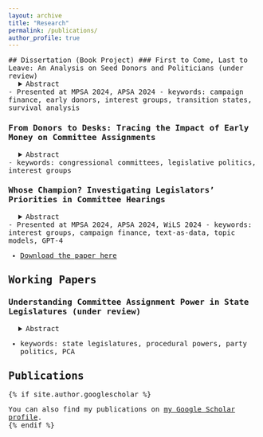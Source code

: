 ```yaml
---
layout: archive
title: "Research"
permalink: /publications/
author_profile: true
---
```

<span style="font-family: 'Lucida Console', monospace;">
## Dissertation (Book Project)
### First to Come, Last to Leave: An Analysis on Seed Donors and Politicians (under review)
  <div style="margin-left: 20px;">
<details>
  <summary> Abstract </summary>
  Are all politician and donor relations equal? I argue that the first supporters to politicians when their odds were lowest (i.e. their first open seat primaries) matter more to them than other donors. Likewise, since donors have supported the candidates at their least favorable electoral point, they have vetted the politician based on their commitment to the donor’s policy preferences and perceived competence (Bawn et al 2023), and will be more loyal to them as well. I test the strength of such relationships by tracking first donor donations to the politicians across multiple elections. Looking at PAC donations to the 102nd Congress to the 117th Congress cohorts, I find that first supporters donate to more terms across candidates’ political tenures than bandwagoning interests and are more reluctant to cut ties with them, opting to oscillate in support rather than abandoning them.
</details>
    </div>
- Presented at MPSA 2024, APSA 2024
- keywords: campaign finance, early donors, interest groups, transition states, survival analysis

### From Donors to Desks: Tracing the Impact of Early Money on Committee Assignments
 <div style="margin-left: 20px;">
<details>
  <summary> Abstract </summary>
  Do legislators seek committee assignments that grant access to policies favorable to donors? By tracking Members of Congress’ committee assignments over time, I analyze the likelihood of being assigned to committees tied to early donors, their chances of securing such assignments, and the time spent on these committees. The findings show that MCs actively pursue and succeed in obtaining assignments related to their seed donors.
</details>
    </div>
- keywords: congressional committees, legislative politics, interest groups

### Whose Champion? Investigating Legislators’ Priorities in Committee Hearings 
 <div style="margin-left: 20px;">
<details>
  <summary> Abstract </summary>
  Whose interests do legislators advocate for in lawmaking? The literature has extensively explored the incentives shaping legislators' behavior, with particular focus on the roles of donors and constituents. This study specifically examines the influence of early donors ("seed interests") on legislators' actions during committee hearings. By analyzing transcripts from committee hearings in the 107th to 117th sessions of the House of Representatives using supervised and semi-supervised topic models, and cross-validating the results with an AI assistant, I investigate whether legislators prioritize their seed interests over those of their constituents or largest donors, especially in relation to the electoral conditions under which these relationships were formed. The findings reveal that legislators are more likely to advocate for seed donors when they secured their seat through open-seat primaries followed by non-competitive general elections. In contrast, legislators show less consistent support for seed donors when elected through more competitive routes, where they are incentivized to appeal to the broader electorate. These results highlight a new type of interest group-legislator relationship that may help explain legislators' lawmaking behavior.
</details>
       </div>
  - Presented at MPSA 2024, APSA 2024, WiLS 2024
  - keywords: interest groups, campaign finance, text-as-data, topic models, GPT-4
  
  - <a href="https://www.dropbox.com/scl/fi/h05rgmjfx8ka7cti3b1l8/chun_committees_nov.pdf?rlkey=uk2r8xhshvanmaj5308ili5ov&st=kpaglvvh&dl=0">Download the paper here</a>


## Working Papers
### Understanding Committee Assignment Power in State Legislatures (under review)
 <div style="margin-left: 20px;">
<details>
  <summary> Abstract </summary>
  How important is committee assignment power in state legislatures? I argue that its effect is often overestimated in contemporary literature. While influential, removing high-leverage individuals and states yielded significantly smaller estimated effects than the findings of Fouirnaies and Hall (2018). In fact, matching and dimension reduction techniques revealed that the observed effect is more closely associated with negative agenda power, i.e., veto power.
</details>
   </div>
   
- keywords: state legislatures, procedural powers, party politics, PCA
  
## Publications
{% if site.author.googlescholar %}
  <div class="wordwrap">You can also find my publications on <a href="{{site.author.googlescholar}}">my Google Scholar profile</a>.</div>
{% endif %}
